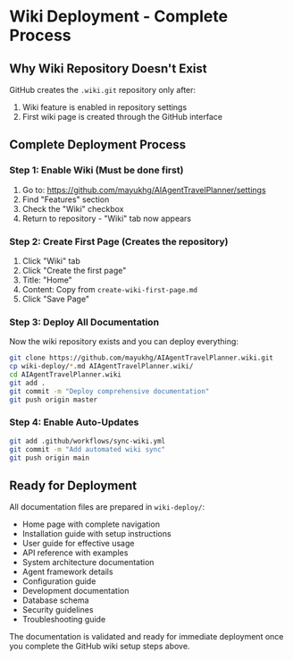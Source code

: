 # Wiki Deployment - Complete Process

## Why Wiki Repository Doesn't Exist
GitHub creates the `.wiki.git` repository only after:
1. Wiki feature is enabled in repository settings
2. First wiki page is created through the GitHub interface

## Complete Deployment Process

### Step 1: Enable Wiki (Must be done first)
1. Go to: https://github.com/mayukhg/AIAgentTravelPlanner/settings
2. Find "Features" section
3. Check the "Wiki" checkbox
4. Return to repository - "Wiki" tab now appears

### Step 2: Create First Page (Creates the repository)
1. Click "Wiki" tab
2. Click "Create the first page"
3. Title: "Home"
4. Content: Copy from `create-wiki-first-page.md`
5. Click "Save Page"

### Step 3: Deploy All Documentation
Now the wiki repository exists and you can deploy everything:

```bash
git clone https://github.com/mayukhg/AIAgentTravelPlanner.wiki.git
cp wiki-deploy/*.md AIAgentTravelPlanner.wiki/
cd AIAgentTravelPlanner.wiki
git add .
git commit -m "Deploy comprehensive documentation"
git push origin master
```

### Step 4: Enable Auto-Updates
```bash
git add .github/workflows/sync-wiki.yml
git commit -m "Add automated wiki sync"
git push origin main
```

## Ready for Deployment

All documentation files are prepared in `wiki-deploy/`:
- Home page with complete navigation
- Installation guide with setup instructions
- User guide for effective usage
- API reference with examples
- System architecture documentation
- Agent framework details
- Configuration guide
- Development documentation
- Database schema
- Security guidelines
- Troubleshooting guide

The documentation is validated and ready for immediate deployment once you complete the GitHub wiki setup steps above.